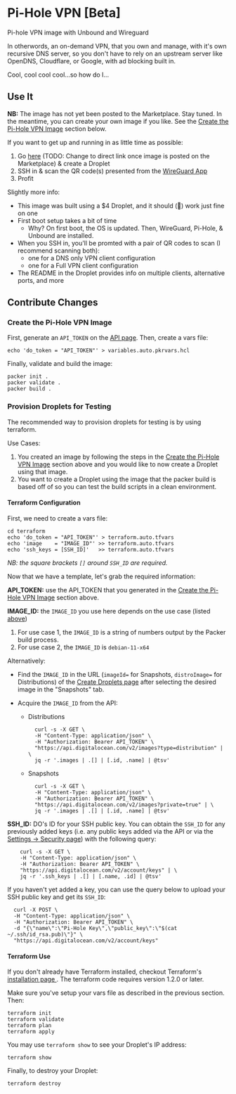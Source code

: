 # Pi-Hole VPN [Beta]

Pi-hole VPN image with Unbound and Wireguard

In otherwords, an on-demand VPN, that you own and manage, with
it's own recursive DNS server, so you don't have to rely on an
upstream server like OpenDNS, Cloudflare, or Google, with ad
blocking built in.

Cool, cool cool cool...so how do I...

## Use It

**NB:** The image has not yet been posted to the Marketplace. Stay
tuned. In the meantime, you can create your own image if you like.
See the [Create the Pi-Hole VPN
Image](#create-the-pi-hole-vpn-image) section below.

If you want to get up and running in as little time as possible:

1. Go [here](https://marketplace.digitalocean.com/) (TODO: Change
   to direct link once image is posted on the Marketplace) &
   create a Droplet
2. SSH in & scan the QR code(s) presented from the [WireGuard
   App](https://www.wireguard.com/install/)
3. Profit

Slightly more info:

* This image was built using a $4 Droplet, and it should
(🤞) work just fine on one
* First boot setup takes a bit of time
    - Why? On first boot, the OS is updated. Then, WireGuard,
      Pi-Hole, & Unbound are installed.
* When you SSH in, you'll be promted with a pair of QR codes to
  scan (I recommend scanning both):
    - one for a DNS only VPN client configuration
    - one for a Full VPN client configuration
* The README in the Droplet provides info on multiple clients,
  alternative ports, and more


## Contribute Changes

### Create the Pi-Hole VPN Image

First, generate an `API_TOKEN` on the [API
page](https://cloud.digitalocean.com/account/api/tokens). Then,
create a vars file:

    echo 'do_token = "API_TOKEN"' > variables.auto.pkrvars.hcl

Finally, validate and build the image:

    packer init .
    packer validate .
    packer build .

### Provision Droplets for Testing

The recommended way to provision droplets for testing is by using
terraform.

Use Cases:
1. You created an image by following the steps in the [Create the
   Pi-Hole VPN Image](#create-the-pi-hole-vpn-image) section above
   and you would like to now create a Droplet using that image.
2. You want to create a Droplet using the image that the packer
   build is based off of so you can test the build scripts in a
   clean environment.

#### Terraform Configuration


First, we need to create a vars file:

    cd terraform
    echo 'do_token = "API_TOKEN"' > terraform.auto.tfvars
    echo 'image    = "IMAGE_ID"' >> terraform.auto.tfvars
    echo 'ssh_keys = [SSH_ID]'   >> terraform.auto.tfvars
    
_NB: the square brackets `[]` around `SSH_ID` are required._

Now that we have a template, let's grab the required information:

**API_TOKEN:** use the API_TOKEN that you generated in the [Create
the Pi-Hole VPN Image](#create-the-pi-hole-vpn-image) section
above.

**IMAGE_ID:** the `IMAGE_ID` you use here depends on the use case
(listed [above](#provision-droplets-for-testing))

1. For use case 1, the `IMAGE_ID` is a string of numbers output by
   the Packer build process.
2. For use case 2, the `IMAGE_ID` is `debian-11-x64`

Alternatively:

* Find the `IMAGE_ID` in the URL (`imageId=` for Snapshots,
  `distroImage=` for Distributions) of the [Create Droplets
  page](https://cloud.digitalocean.com/droplets/new) after
  selecting the desired image in the "Snapshots" tab.
* Acquire the `IMAGE_ID` from the API:

    - Distributions

            curl -s -X GET \
            -H "Content-Type: application/json" \
            -H "Authorization: Bearer API_TOKEN" \
            "https://api.digitalocean.com/v2/images?type=distribution" | \
            jq -r '.images | .[] | [.id, .name] | @tsv'

    - Snapshots

            curl -s -X GET \
            -H "Content-Type: application/json" \
            -H "Authorization: Bearer API_TOKEN" \
            "https://api.digitalocean.com/v2/images?private=true" | \
            jq -r '.images | .[] | [.id, .name] | @tsv'

**SSH_ID:** DO's ID for your SSH public key. You can obtain the
`SSH_ID` for any previously added keys (i.e. any public keys
added via the API or via the [Settings -> Security
page](https://cloud.digitalocean.com/account/security)) with the
following query:

        curl -s -X GET \
        -H "Content-Type: application/json" \
        -H "Authorization: Bearer API_TOKEN" \
        "https://api.digitalocean.com/v2/account/keys" | \
        jq -r '.ssh_keys | .[] | [.name, .id] | @tsv'

If you haven't yet added a key, you can use the query below to
upload your SSH public key and get its `SSH_ID`:

      curl -X POST \
      -H "Content-Type: application/json" \
      -H "Authorization: Bearer API_TOKEN" \
      -d "{\"name\":\"Pi-Hole Key\",\"public_key\":\"$(cat ~/.ssh/id_rsa.pub)\"}" \
      "https://api.digitalocean.com/v2/account/keys"



#### Terraform Use

If you don't already have Terraform installed, checkout
Terraform's [installation page
](https://learn.hashicorp.com/tutorials/terraform/install-cli).
The terraform code requires version 1.2.0 or later.

Make sure you've setup your vars file as described in the previous
section. Then:

    terraform init
    terraform validate
    terraform plan
    terraform apply

You may use `terraform show` to see your Droplet's IP address:

    terraform show

Finally, to destroy your Droplet:

    terraform destroy
